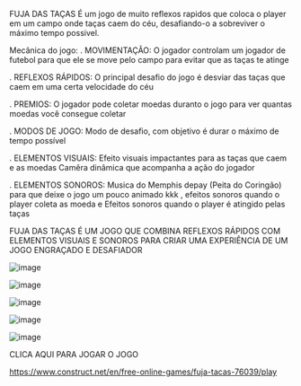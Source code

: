 FUJA DAS TAÇAS
É um jogo de muito reflexos rapidos que coloca o player em um campo onde taças caem do céu, desafiando-o a sobreviver o máximo tempo possivel.

Mecânica do jogo:
. MOVIMENTAÇÃO: O jogador controlam um jogador de futebol para que ele se move pelo campo para evitar que as taças te atinge

. REFLEXOS RÁPIDOS: O principal desafio do jogo é desviar das taças que caem em uma certa velocidade do céu

. PREMIOS: O jogador pode coletar moedas duranto o jogo para ver quantas moedas você consegue coletar

. MODOS DE JOGO: Modo de desafio, com objetivo é durar o máximo de tempo possível

. ELEMENTOS VISUAIS: Efeito visuais impactantes para as taças que caem e as moedas
  Camêra dinâmica que acompanha a ação do jogador
  
  . ELEMENTOS SONOROS: Musica do Memphis depay (Peita do Coringão) para que deixe o jogo um pouco animado kkk ,
  efeitos sonoros quando o player coleta as moeda e Efeitos sonoros quando o player é atingido pelas taças

  FUJA DAS TAÇAS É UM JOGO QUE COMBINA REFLEXOS RÁPIDOS COM ELEMENTOS VISUAIS E SONOROS PARA CRIAR UMA EXPERIÊNCIA DE UM JOGO ENGRAÇADO E DESAFIADOR

  ![image](https://github.com/user-attachments/assets/a71da95b-b3f9-4997-809d-04433448e3e3)


![image](https://github.com/user-attachments/assets/93b87626-b9ed-4493-9d52-19665dbe1b72)

![image](https://github.com/user-attachments/assets/1f0c0680-ef20-4afd-b28d-d274e2e4bd6c)

![image](https://github.com/user-attachments/assets/2e362004-0484-4d19-84cc-2970dfc405ac)

![image](https://github.com/user-attachments/assets/791cc206-cd61-4d28-a0b0-d95f9a38edbd)


CLICA AQUI PARA JOGAR O JOGO 

https://www.construct.net/en/free-online-games/fuja-tacas-76039/play

